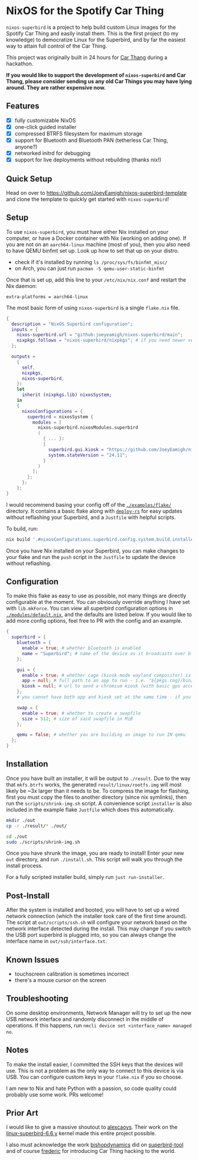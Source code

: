 # NixOS for the Spotify Car Thing

`nixos-superbird` is a project to help build custom Linux images for the Spotify Car Thing and easily install them. This is the first project (to my knowledge) to democratize Linux for the Superbird, and by far the easiest way to attain full control of the Car Thing.

This project was originally built in 24 hours for [Car Thang](https://github.com/BounceU/car_thang) during a hackathon.

**If you would like to support the development of `nixos-superbird` and Car Thang, please consider sending us any old Car Things you may have lying around. They are rather expensive now.**

## Features

- [x] fully customizable NixOS
- [x] one-click guided installer
- [x] compressed BTRFS filesystem for maximum storage
- [x] support for Bluetooth and Bluetooth PAN (tetherless Car Thing, anyone?)
- [x] networked initrd for debugging
- [x] support for live deployments without rebuilding (thanks nix!)

## Quick Setup

Head on over to <https://github.com/JoeyEamigh/nixos-superbird-template> and clone the template to quickly get started with `nixos-superbird`!

## Setup

To use `nixos-superbird`, you must have either Nix installed on your computer, or have a Docker container with Nix (working on adding one). If you are not on an `aarch64-linux` machine (most of you), then you also need to have QEMU binfmt set up. Look up how to set that up on your distro.

- check if it's installed by running `ls /proc/sys/fs/binfmt_misc/`
- on Arch, you can just run `pacman -S qemu-user-static-binfmt`

Once that is set up, add this line to your `/etc/nix/nix.conf` and restart the Nix daemon:

```none
extra-platforms = aarch64-linux
```

The most basic form of using `nixos-superbird` is a single `flake.nix` file.

```nix
{
  description = "NixOS Superbird configuration";
  inputs = {
    nixos-superbird.url = "github:joeyeamigh/nixos-superbird/main";
    nixpkgs.follows = "nixos-superbird/nixpkgs"; # if you need newer versions of apps you can override or PR this repo
  };

  outputs =
    {
      self,
      nixpkgs,
      nixos-superbird,
    }:
    let
      inherit (nixpkgs.lib) nixosSystem;
    in
    {
      nixosConfigurations = {
        superbird = nixosSystem {
          modules = [
            nixos-superbird.nixosModules.superbird
            (
              { ... }:
              {
                superbird.gui.kiosk = "https://github.com/JoeyEamigh/nixos-superbird";
                system.stateVersion = "24.11";
              }
            )
          ];
        };
      };
    };
}
```

I would recommend basing your config off of the [`./examples/flake/`](./examples/flake/) directory. It contains a basic flake along with [`deploy-rs`](https://github.com/serokell/deploy-rs) for easy updates without reflashing your Superbird, and a `Justfile` with helpful scripts.

To build, run:

```sh
nix build '.#nixosConfigurations.superbird.config.system.build.installer'
```

Once you have Nix installed on your Superbird, you can make changes to your flake and run the `push` script in the `Justfile` to update the device without reflashing.

## Configuration

To make this flake as easy to use as possible, not many things are directly configurable at the moment. You can obviously override anything I have set with `lib.mkForce`. You can view all superbird configuration options in [`./modules/default.nix`](./modules/default.nix), and the defaults are listed below. If you would like to add more config options, feel free to PR with the config and an example.

```nix
{
  superbird = {
    bluetooth = {
      enable = true; # whether bluetooth is enabled
      name = "Superbird"; # name of the device as it broadcasts over bluetooth
    };

    gui = {
      enable = true; # whether cage (kiosk-mode wayland compositor) is enabled
      app = null; # full path to an app to run - i.e. "${pkgs.cog}/bin/cog"
      kiosk = null; # url to send a chromium kiosk (with basic gpu acceleration) to - i.e. "https://github.com/JoeyEamigh/nixos-superbird"
    };
    # you cannot have both app and kiosk set at the same time - if you need more control use app or disable gui and diy

    swap = {
      enable = true; # whether to create a swapfile
      size = 512; # size of said swapfile in MiB
    };

    qemu = false; # whether you are building an image to run IN qemu
  };
}
```

## Installation

Once you have built an installer, it will be output to `./result`. Due to the way that `mkfs.btrfs` works, the generated `result/linux/rootfs.img` will most likely be ~3x larger than it needs to be. To compress the image for flashing, first you must copy the files to another directory (since nix symlinks), then run the `scripts/shrink-img.sh` script. A convenience script `installer` is also included in the example flake `Justfile` which does this automatically.

```sh
mkdir ./out
cp -r ./result/* ./out/

cd ./out
sudo ./scripts/shrink-img.sh
```

Once you have shrunk the image, you are ready to install! Enter your new `out` directory, and run `./install.sh`. This script will walk you through the install process.

For a fully scripted installer build, simply run `just run-installer`.

## Post-Install

After the system is installed and booted, you will have to set up a wired network connection (which the installer took care of the first time around). The script at `out/scripts/ssh.sh` will configure your network based on the network interface detected during the install. This may change if you switch the USB port superbird is plugged into, so you can always change the interface name in `out/ssh/interface.txt`.

## Known Issues

- touchscreen calibration is sometimes incorrect
- there's a mouse cursor on the screen

## Troubleshooting

On some desktop environments, Network Manager will try to set up the new USB network interface and randomly disconnect in the middle of operations. If this happens, run `nmcli device set <interface_name> managed no`.

## Notes

To make the install easier, I committed the SSH keys that the devices will use. This is not a problem as the only way to connect to this device is via USB. You can configure custom keys in your `flake.nix` if you so choose.

I am new to Nix and hate Python with a passion, so code quality could probably use some work. PRs welcome!

## Prior Art

I would like to give a massive shoutout to [alexcaoys](https://github.com/alexcaoys). Their work on the [linux-superbird-6.6.y](https://github.com/alexcaoys/linux-superbird-6.6.y) kernel made this entire project possible.

I also must acknowledge the work [bishopdynamics](https://github.com/bishopdynamics) did on [superbird-tool](https://github.com/bishopdynamics/superbird-tool) and of course [frederic](https://github.com/frederic) for introducing Car Thing hacking to the world.
